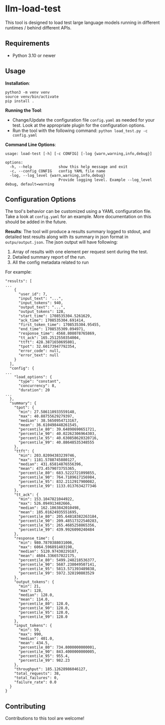 # llm-load-test

This tool is designed to load test large language models running in different runtimes / behind different APIs.

## Requirements

- Python 3.10 or newer

## Usage

**Installation**:

```
python3 -m venv venv
source venv/bin/activate
pip install .
```

**Running the Tool**:

- Change/Update the configuration file `config.yaml` as needed for your test. Look at the appropriate plugin for the configuration options.
- Run the tool with the following command: `python load_test.py -c config.yaml`

**Command Line Options**:

```
usage: load-test [-h] [-c CONFIG] [-log {warn,warning,info,debug}]

options:
  -h, --help            show this help message and exit
  -c, --config CONFIG   config YAML file name
  -log, --log_level {warn,warning,info,debug}
                        Provide logging level. Example --log_level debug, default=warning
```

## Configuration Options

The tool's behavior can be customized using a YAML configuration file. Take a look at `config.yaml` for an example. More documentation on this should be added in the future.

**Results**:
The tool will produce a results summary logged to stdout, and detailed test results along with its summary in json format in `outpu/output.json`.
The json output will have following:

1. Array of results with one element per request sent during the test.
2. Detailed summary report of the run.
3. All the config metadata related to run

For example:

```
"results": [
...
    {
      "user_id": 7,
      "input_text": "...",
      "input_tokens": 940,
      "output_text": "...",
      "output_tokens": 128,
      "start_time": 1708535304.5261629,
      "ack_time": 1708535304.691414,
      "first_token_time": 1708535304.95455,
      "end_time": 1708535309.094971,
      "response_time": 4568.808078765869,
      "tt_ack": 165.2512550354004,
      "ttft": 428.3871650695801,
      "tpot": 32.60173947792354,
      "error_code": null,
      "error_text": null
    }
  ],
  "config": {
...
    "load_options": {
      "type": "constant",
      "concurrency": 8,
      "duration": 20
...
  },
  "summary": {
    "tpot": {
      "min": 27.586110933559148,
      "max": 40.88755629279397,
      "median": 38.5650954713167,
      "mean": 36.610498448261545,
      "percentile_80": 39.64898690651721,
      "percentile_90": 40.02262306964303,
      "percentile_95": 40.630858620320716,
      "percentile_99": 40.88648535348555
    },
    "ttft": {
      "min": 203.82094383239746,
      "max": 1181.5788745880127,
      "median": 431.65814876556396,
      "mean": 473.4579073755365,
      "percentile_80": 683.5222721099855,
      "percentile_90": 764.7189617156984,
      "percentile_95": 832.2112917900082,
      "percentile_99": 1133.0137634277346
    },
    "tt_ack": {
      "min": 153.1047821044922,
      "max": 526.094913482666,
      "median": 162.1863842010498,
      "mean": 185.01624935551695,
      "percentile_80": 205.64818382263184,
      "percentile_90": 209.48517322540283,
      "percentile_95": 265.4685258865356,
      "percentile_99": 439.9926090240484
    },
    "response_time": {
      "min": 980.7870388031006,
      "max": 6064.596891403198,
      "median": 5120.97430229187,
      "mean": 4604.336657022175,
      "percentile_80": 5499.248218536377,
      "percentile_90": 5687.238049507141,
      "percentile_95": 5813.571393489838,
      "percentile_99": 5972.328190803529
    },
    "output_tokens": {
      "min": 21,
      "max": 128,
      "median": 128.0,
      "mean": 114.0,
      "percentile_80": 128.0,
      "percentile_90": 128.0,
      "percentile_95": 128.0,
      "percentile_99": 128.0
    },
    "input_tokens": {
      "min": 59,
      "max": 990,
      "median": 401.0,
      "mean": 434.5,
      "percentile_80": 734.8000000000001,
      "percentile_90": 843.4000000000005,
      "percentile_95": 955.4,
      "percentile_99": 982.23
    },
    "throughput": 185.12628986046127,
    "total_requests": 38,
    "total_failures": 0,
    "failure_rate": 0.0
  }
}
```

## Contributing

Contributions to this tool are welcome!

